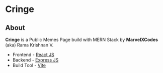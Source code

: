 
# Cringe

## About
**Cringe** is a Public Memes Page build with MERN Stack by **MarvelXCodes** (aka) Rama Krishnan V.

- Frontend - [React JS](https://reactjs.org/)
- Backend - [Express JS](https://expressjs.com/)
- Build Tool - [Vite](https://vitejs.dev/)
